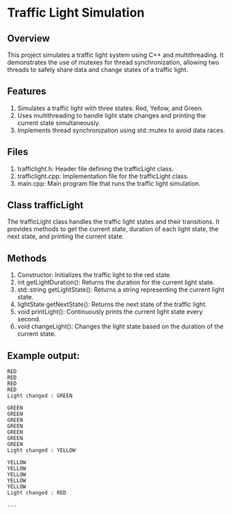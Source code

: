 # Traffic Light Simulation

## Overview

This project simulates a traffic light system using C++ and multithreading. It demonstrates the use of mutexes for thread synchronization, allowing two threads to safely share data and change states of a traffic light.

## Features
1. Simulates a traffic light with three states: Red, Yellow, and Green.
2. Uses multithreading to handle light state changes and printing the current state simultaneously.
3. Implements thread synchronization using std::mutex to avoid data races.

## Files
1. trafficlight.h: Header file defining the trafficLight class.
2. trafficlight.cpp: Implementation file for the trafficLight class.
3. main.cpp: Main program file that runs the traffic light simulation.

## Class trafficLight
The trafficLight class handles the traffic light states and their transitions. It provides methods to get the current state, duration of each light state, the next state, and printing the current state.

## Methods
1. Constructor: Initializes the traffic light to the red state.
2. int getLightDuration(): Returns the duration for the current light state.
3. std::string getLightState(): Returns a string representing the current light state.
4. lightState getNextState(): Returns the next state of the traffic light.
5. void printLight(): Continuously prints the current light state every second.
6. void changeLight(): Changes the light state based on the duration of the current state.

## Example output:
```
RED
RED
RED
RED
Light changed : GREEN

GREEN
GREEN
GREEN
GREEN
GREEN
GREEN
GREEN
Light changed : YELLOW

YELLOW
YELLOW
YELLOW
YELLOW
YELLOW
Light changed : RED

...

```